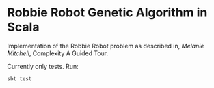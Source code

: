 # Robbie Robot Genetic Algorithm in Scala

Implementation of the Robbie Robot problem as described in,
_Melanie Mitchell_, Complexity A Guided Tour.


Currently only tests.
Run:
```
sbt test
```
